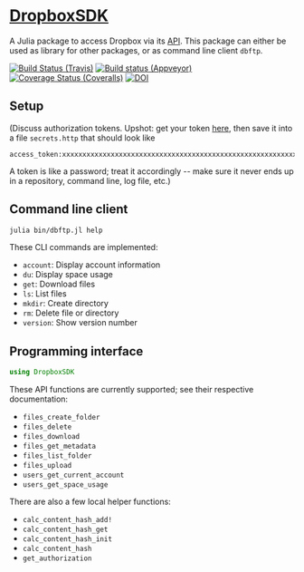 # [DropboxSDK](https://github.com/eschnett/DropboxSDK.jl)

A Julia package to access Dropbox via its
[API](https://www.dropbox.com/developers/documentation/http). This
package can either be used as library for other packages, or as
command line client `dbftp`.

[![Build Status (Travis)](https://travis-ci.org/eschnett/DropboxSDK.jl.svg?branch=master)](https://travis-ci.org/eschnett/DropboxSDK.jl)
[![Build status (Appveyor)](https://ci.appveyor.com/api/projects/status/eo7ajcctw4666pxm?svg=true)](https://ci.appveyor.com/project/eschnett/dropboxsdk-jl)
[![Coverage Status (Coveralls)](https://coveralls.io/repos/github/eschnett/DropboxSDK.jl/badge.svg?branch=master)](https://coveralls.io/github/eschnett/DropboxSDK.jl?branch=master)
[![DOI](https://zenodo.org/badge/175658475.svg)](https://zenodo.org/badge/latestdoi/175658475)



## Setup

(Discuss authorization tokens. Upshot: get your token
[here](https://www.dropbox.com/developers/apps/create), then save it
into a file `secrets.http` that should look like

```
access_token:xxxxxxxxxxxxxxxxxxxxxxxxxxxxxxxxxxxxxxxxxxxxxxxxxxxxxxxxxxxxxxxx
```

A token is like a password; treat it accordingly -- make sure it never
ends up in a repository, command line, log file, etc.)



## Command line client

```sh
julia bin/dbftp.jl help
```

These CLI commands are implemented:

- `account`: Display account information
- `du`: Display space usage
- `get`: Download files
- `ls`: List files
- `mkdir`: Create directory
- `rm`: Delete file or directory
- `version`: Show version number



## Programming interface

```Julia
using DropboxSDK
```

These API functions are currently supported; see their respective
documentation:

- `files_create_folder`
- `files_delete`
- `files_download`
- `files_get_metadata`
- `files_list_folder`
- `files_upload`
- `users_get_current_account`
- `users_get_space_usage`

There are also a few local helper functions:

- `calc_content_hash_add!`
- `calc_content_hash_get`
- `calc_content_hash_init`
- `calc_content_hash`
- `get_authorization`
